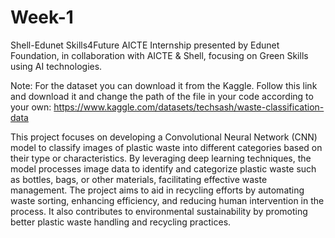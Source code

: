 # Week-1
Shell-Edunet Skills4Future AICTE Internship presented by Edunet Foundation, in collaboration with AICTE &amp; Shell, focusing on Green Skills using AI technologies.

Note: For the dataset you can download it from the Kaggle. Follow this link and download it and change the path of the file in your code according to your own: https://www.kaggle.com/datasets/techsash/waste-classification-data 

This project focuses on developing a Convolutional Neural Network (CNN) model to classify images of plastic waste into different categories based on their type or characteristics. By leveraging deep learning techniques, the model processes image data to identify and categorize plastic waste such as bottles, bags, or other materials, facilitating effective waste management. The project aims to aid in recycling efforts by automating waste sorting, enhancing efficiency, and reducing human intervention in the process. It also contributes to environmental sustainability by promoting better plastic waste handling and recycling practices.

